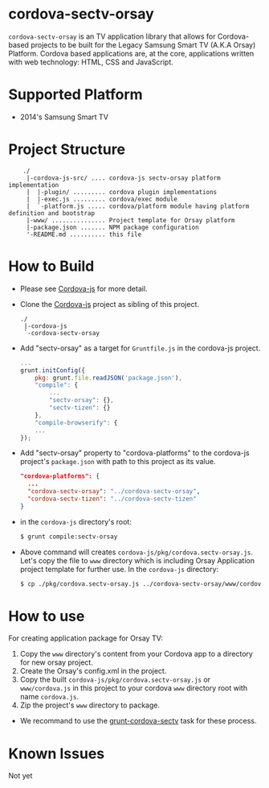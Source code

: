 # cordova-sectv-orsay
`cordova-sectv-orsay` is an TV application library that allows for Cordova-based projects to be built for the Legacy Samsung Smart TV (A.K.A Orsay) Platform.
Cordova based applications are, at the core, applications written with web technology: HTML, CSS and JavaScript.

# Supported Platform
* 2014's Samsung Smart TV

# Project Structure
```
    ./
     |-cordova-js-src/ .... cordova-js sectv-orsay platform implementation
     |  |-plugin/ ......... cordova plugin implementations
     |  |-exec.js ......... cordova/exec module
     |  `-platform.js ..... cordova/platform module having platform definition and bootstrap
     |-www/ ............... Project template for Orsay platform
     |-package.json ....... NPM package configuration
     '-README.md .......... this file
```

# How to Build
* Please see [Cordova-js](http://github.com/apache/cordova-js) for more detail.
* Clone the [Cordova-js](http://github.com/apache/cordova-js) project as sibling of this project.
    ```
    ./
     |-cordova-js
     `-cordova-sectv-orsay
    ```

* Add "sectv-orsay" as a target for `Gruntfile.js` in the cordova-js project.
    ```js
    ...
    grunt.initConfig({
        pkg: grunt.file.readJSON('package.json'),
        "compile": {
            ...
            "sectv-orsay": {},
            "sectv-tizen": {}
        },
        "compile-browserify": {
        ...
    });
    ```

* Add "sectv-orsay" property to "cordova-platforms" to the cordova-js project's `package.json` with path to this project as its value.
    ```JSON
    "cordova-platforms": {
      ...
      "cordova-sectv-orsay": "../cordova-sectv-orsay",
      "cordova-sectv-tizen": "../cordova-sectv-tizen"
    }
    ```
* in the `cordova-js` directory's root:
    ```sh
    $ grunt compile:sectv-orsay
    ```

* Above command will creates `cordova-js/pkg/cordova.sectv-orsay.js`. Let's copy the file to `www` directory which is including Orsay Application project template for further use. In the `cordova-js` directory:
    ```sh
    $ cp ./pkg/cordova.sectv-orsay.js ../cordova-sectv-orsay/www/cordova.js
    ```

# How to use
For creating application package for Orsay TV:

1. Copy the `www` directory's content from your Cordova app to a directory for new orsay project.
2. Create the Orsay's config.xml in the project.
3. Copy the built `cordova-js/pkg/cordova.sectv-orsay.js` or `www/cordova.js` in this project to your cordova `www` directory root with name `cordova.js`.
4. Zip the project's `www` directory to package.

* We recommand to use the [grunt-cordova-sectv](http://github.com/Samsung/grunt-cordova-sectv) task for these process.

# Known Issues
Not yet
